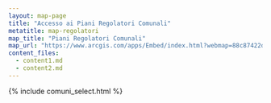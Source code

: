 ```yaml
---
layout: map-page
title: "Accesso ai Piani Regolatori Comunali"
metatitle: map-regolatori
map_title: "Piani Regolatori Comunali"
map_url: "https://www.arcgis.com/apps/Embed/index.html?webmap=88c87422d51f4352837f6c38b1be87be&extent=10.406,42.0625,14.4627,43.8652&home=true&zoom=true&previewImage=false&scale=false&disable_scroll=true&theme=light"
content_files:
  - content1.md
  - content2.md
---
```


{% include comuni_select.html %}
